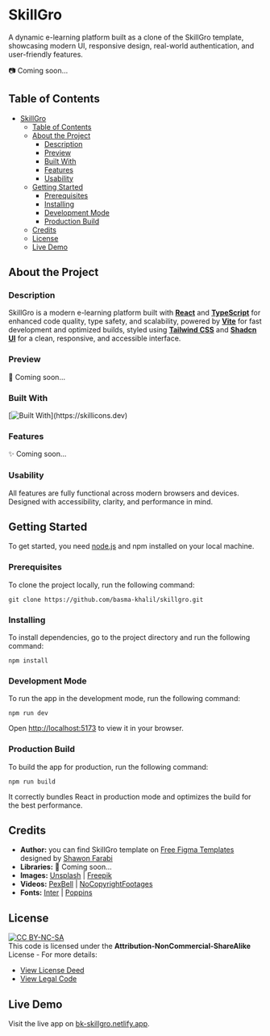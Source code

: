 # SkillGro

A dynamic e-learning platform built as a clone of the SkillGro template, showcasing modern UI, responsive design, real-world authentication, and user-friendly features.

📷 Coming soon...

## Table of Contents

- [SkillGro](#skillgro)
  - [Table of Contents](#table-of-contents)
  - [About the Project](#about-the-project)
    - [Description](#description)
    - [Preview](#preview)
    - [Built With](#built-with)
    - [Features](#features)
    - [Usability](#usability)
  - [Getting Started](#getting-started)
    - [Prerequisites](#prerequisites)
    - [Installing](#installing)
    - [Development Mode](#development-mode)
    - [Production Build](#production-build)
  - [Credits](#credits)
  - [License](#license)
  - [Live Demo](#live-demo)

## About the Project

### Description

SkillGro is a modern e-learning platform built with [**React**](https://react.dev/) and [**TypeScript**](https://www.typescriptlang.org/ "Go to website") for enhanced code quality, type safety, and scalability, powered by [**Vite**](https://vite.dev/) for fast development and optimized builds, styled using [**Tailwind CSS**](https://tailwindcss.com/ "Go to website") and [**Shadcn UI**](https://ui.shadcn.com/ "Go to website") for a clean, responsive, and accessible interface.

### Preview

🎥 Coming soon...

### Built With

[![Built With](https://skillicons.dev/icons?i=react,ts,vite,tailwind,)](https://skillicons.dev)

### Features

✨ Coming soon...

### Usability

All features are fully functional across modern browsers and devices. Designed with accessibility, clarity, and performance in mind.

## Getting Started

To get started, you need [node.js](https://nodejs.org/en "Go to website") and npm installed on your local machine.

### Prerequisites

To clone the project locally, run the following command:

```
git clone https://github.com/basma-khalil/skillgro.git
```

### Installing

To install dependencies, go to the project directory and run the following command:

```
npm install
```

### Development Mode

To run the app in the development mode, run the following command:

```
npm run dev
```

Open [http://localhost:5173](http://localhost:5173) to view it in your browser.

### Production Build

To build the app for production, run the following command:

```
npm run build
```

It correctly bundles React in production mode and optimizes the build for the best performance.

## Credits

- **Author:** you can find SkillGro template on [Free Figma Templates](https://www.freefigmatemplates.com/gallery/online-courses-ui-template "Go to website") designed by [Shawon Farabi](https://www.figma.com/@shawon3 "Go to profile")
- **Libraries:** 🚧 Coming soon...
- **Images:** [Unsplash](https://unsplash.com/ "Go to website") | [Freepik](https://freepik.com/ "Go to website")
- **Videos:** [PexBell](https://www.youtube.com/@PexBell "Go to profile") | [NoCopyrightFootages](https://www.youtube.com/channel/UCL2vM51DIVQDPddWhR7e8Cw "Go to profile")
- **Fonts:** [Inter](https://fonts.google.com/specimen/Inter "Go to website") | [Poppins](https://fonts.google.com/specimen/Poppins "Go to website")

## License

[![CC BY-NC-SA](https://licensebuttons.net/l/by-nc-sa/3.0/88x31.png)](https://creativecommons.org/licenses)\
This code is licensed under the **Attribution-NonCommercial-ShareAlike** License - For more details:

- [View License Deed](https://creativecommons.org/licenses/by-nc-sa/4.0/ "Go to website")
- [View Legal Code](https://creativecommons.org/licenses/by-nc-sa/4.0/legalcode "Go to website")

## Live Demo

Visit the live app on [bk-skillgro.netlify.app](https://bk-skillgro.netlify.app/ "Go to live demo").
